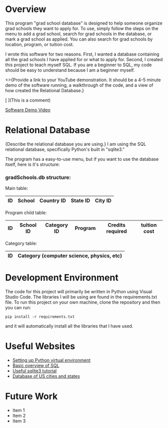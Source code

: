 # Overview

This program "grad school database" is designed to help someone organize grad schools they want to apply for. To use, simply follow the steps on the menu to add a grad school, search for grad schools in the database, or mark a grad school as applied. You can also search for grad schools by location, program, or tuition cost. 

I wrote this software for two reasons. First, I wanted a database containing all the grad schools I have applied for or what to apply for. Second, I created this project to teach myself SQL. If you are a beginner to SQL, my code should be easy to understand because I am a beginner myself.

<>{Provide a link to your YouTube demonstration. It should be a 4-5 minute demo of the software running, a walkthrough of the code, and a view of how created the Relational Database.}

[ ](This is a comment)

[Software Demo Video](http://youtube.link.goes.here)

# Relational Database

{Describe the relational database you are using.}
I am using the SQL relational database, specifically Python's built in "sqlite3."

The program has a easy-to-use menu, but if you want to use the database itself, here is it's structure:

### gradSchools.db structure:
Main table: 

| ID | School | Country ID | State ID | City ID |
|----|--------|------------|----------|---------|

Program child table:

| ID | School ID | Category ID | Program | Credits required | tuition cost |
|---|---|---|---|---|---|

Category table:

| ID | Category (computer science, physics, etc) |
|---|---|

# Development Environment

The code for this project will primarily be written in Python using Visual Studio Code. The libraries I will be using are found in the requirements.txt file. To run this project on your own machine, clone the repository and then you can run:
```
pip install -r requirements.txt
```
and it will automatically install all the libraries that I have used. 

# Useful Websites

- [Setting up Python virtual environment](https://www.youtube.com/watch?v=KxvKCSwlUv8)
- [Basic overview of SQL](https://www.youtube.com/watch?v=h8IWmmxIyS0)
- [Useful sqlite3 tutorial](https://www.youtube.com/watch?v=pd-0G0MigUA)
- [Database of US cities and states](https://github.com/kelvins/US-Cities-Database)

# Future Work

- Item 1
- Item 2
- Item 3
